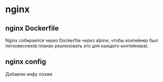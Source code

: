 # nginx
## nginx Dockerfile
Nginx собирается через Dockerfile через alpine, чтобы контейнер был легковеснее(в планах реализовать это для каждого контейнера).
## nginx config
Добавлю инфу позже
